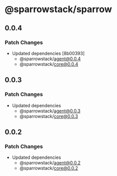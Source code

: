 # @sparrowstack/sparrow

## 0.0.4

### Patch Changes

- Updated dependencies [8b00393]
    - @sparrowstack/agent@0.0.4
    - @sparrowstack/core@0.0.4

## 0.0.3

### Patch Changes

- Updated dependencies
    - @sparrowstack/agent@0.0.3
    - @sparrowstack/core@0.0.3

## 0.0.2

### Patch Changes

- Updated dependencies
    - @sparrowstack/agent@0.0.2
    - @sparrowstack/core@0.0.2
